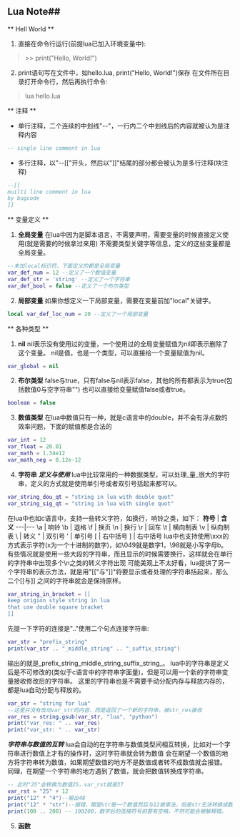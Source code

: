 ## Lua Note##
<!--March 9, 2015 10:49 PM--Lua.md-->


** Hell World **
1. 直接在命令行运行(前提lua已加入环境变量中):
> \>\> print("Hello, World!")
2. print语句写在文件中，如hello.lua, print("Hello, World!")保存
在文件所在目录打开命令行，然后再执行命令:
> lua hello.lua





** 注释 **
- 单行注释，二个连续的中划线"--"，一行内二个中划线后的内容就被认为是注释内容
```lua
-- single line comment in lua
```
- 多行注释，以"--[["开头，然后以"]]"结尾的部分都会被认为是多行注释(块注释)
```lua
--[[
muilti line comment in lua
by bugcode
]]
```

** 变量定义 **
1. __全局变量__
在lua中因为是脚本语言，不需要声明，需要变量的时候直接定义使用(就是需要的时候拿过来用)
不需要类型关键字等信息，定义的这些变量都是全局变量。
```lua
--未加local标识符，下面定义的都是全局变量
var_def_num = 12 --定义了一个数值变量
var_def_str = 'string' --定义了一个字符串
var_def_bool = false --定义了一个布尔类型
```
2. __局部变量__
如果你想定义一下局部变量，需要在变量前加"local"关键字。
```lua
local var_def_loc_num = 20 --定义了一个局部变量
```


** 各种类型 **

1. __nil__
nil表示没有使用过的变量，一个使用过的全局变量赋值为nil即表示删除了这个变量。
nil是值，也是一个类型，可以直接给一个变量赋值为nil。
```lua
var_global = nil
```

2. __布尔类型__
false与true，只有false与nil表示false，其他的所有都表示为true(包括数值0与空字符串"")
也可以直接给变量赋值false或者true。
```lua
boolean = false
```

3. __数值类型__
在lua中数值只有一种，就是c语言中的double，并不会有浮点数的效率问题，下面的赋值都是合法的
```lua
var_int = 12
var_float = 20.01
var_math = 1.34e12
var_math_neg = 0.12e-12
```
4. __字符串__
_**定义与使用**_
lua中比较常用的一种数据类型，可以处理_量_很大的字符串，定义的方式就是使用单引号或者双引号括起来都可以。
```lua
var_string_dou_qt = "string in lua with double quot"
var_string_sig_qt = "string in lua with single quot"
```
在lua中也如c语言中，支持一些转义字符，如换行，响铃之类，如下：
**符号** | **含义**
---|---
\a | 响铃 
\b | 退格
\f | 换页
\n | 换行
\r | 回车
\t | 横向制表
\v | 纵向制表
\\ | 转义
\" | 双引号
\' | 单引号
\[ | 右中括号
\] | 右中括号
lua中也支持使用\xxx的方式表示字符(x为一个十进制的数字)，如\049就是数字1，\98就是小写字母b。
有些情况就是使用一些大段的字符串，而且显示的时候需要换行，这样就会在单行的字符串中出现多个\n之类的转义字符出现
可能美观上不太好看，lua提供了另一个字符串的表示方法，就是用"[["与"]]"将要显示或者处理的字符串括起来，那么二个[[与]]
之间的字符串就会是保持原样。
```lua
var_string_in_bracket = [[
keep origion style string in lua
that use double square bracket
]]
```
先提一下字符的连接是".."使用二个句点连接字符串:
```lua
var_str = "prefix_string"
print(var_str .. "_middle_string" .. "_suffix_string")
```
输出的就是_prefix_string_middle_string_suffix_string_。
lua中的字符串是定义后是不可修改的(类似于c语言中的字符串字面量)，但是可以用一个新的字符串变量接收修改后的字符串。
这里的字符串也是不需要手动分配内存与释放内存的，都是lua自动分配与释放的。
```lua
var_str = "string for lua"
--这里并没有改动var_str的内容，而是返回了一个新的字符串，被str_res接收
var_res = string.gsub(var_str, "lua", "python")
print("var_res: " .. var_res)
print("var_str: " .. var_str)
```
_**字符串与数值的互转**_
lua会自动的在字符串与数值类型间相互转换，比如对一个字符串进行数值上才有的操作时，这时字符串就会转为数值
会在期望一个数值的地方将字符串转为数值，如果期望数值的地方不是数值或者转不成数值就会报错。
同理，在期望一个字符串的地方遇到了数值，就会把数值转换成字符串。
```lua
-- 此时"25"会转换为数值25，var_rst就是37
var_rst = "25" + 12
print("12" * "4")--输出48
print("12" * "str")--报错，期望str是一个数值然后与12做乘法，但是str无法转换成数值，报错！
print(100 .. 200) -- 100200，数字后的连接符号前要有空格，不然可能会被解释错。
```

5. __函数__




















